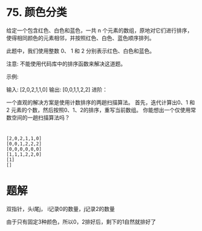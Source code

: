 # 75. 颜色分类
给定一个包含红色、白色和蓝色，一共 n 个元素的数组，原地对它们进行排序，使得相同颜色的元素相邻，并按照红色、白色、蓝色顺序排列。

此题中，我们使用整数 0、 1 和 2 分别表示红色、白色和蓝色。

注意:
不能使用代码库中的排序函数来解决这道题。

示例:

输入: [2,0,2,1,1,0]
输出: [0,0,1,1,2,2]
进阶：

一个直观的解决方案是使用计数排序的两趟扫描算法。
首先，迭代计算出0、1 和 2 元素的个数，然后按照0、1、2的排序，重写当前数组。
你能想出一个仅使用常数空间的一趟扫描算法吗？


# 
```
[2,0,2,1,1,0]
[0,0,1,2,2,2]
[0,0,0,0,0,0]
[1,1,1,2,2,0]
[1]
[]
```


# 题解

双指针，头i尾j，
i记录0的数量，j记录2的数量

由于只有固定3种颜色，所以0，2排好后，剩下的1自然就排好了



